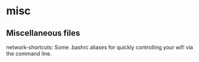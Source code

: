 # misc
## Miscellaneous files

network-shortcuts: Some .bashrc aliases for quickly controlling your wifi via the command line.
